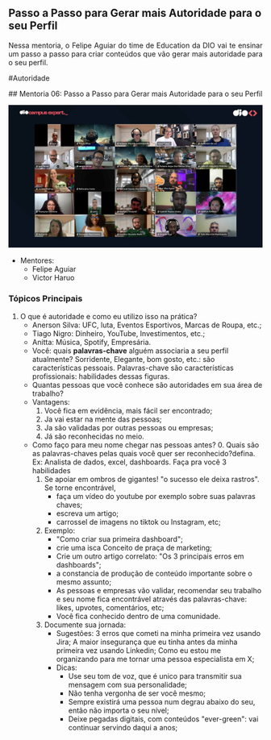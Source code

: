 ## Passo a Passo para Gerar mais Autoridade para o seu Perfil
<p align="justify">
Nessa mentoria, o Felipe Aguiar do time de Education da DIO vai te ensinar um passo a passo para criar conteúdos que vão gerar mais autoridade para o seu perfil.
</p>

<p align="justify">
#Autoridade
</p>

<p align="justify">
## Mentoria 06: Passo a Passo para Gerar mais Autoridade para o seu Perfil
</p>

![Imagem ilustrativa](..\semana-06\print-semana-06.jpeg)

- Mentores:
    - Felipe Aguiar
    - Victor Haruo

### Tópicos Principais

1. O que é autoridade e como eu utilizo isso na prática?
   - Anerson Silva: UFC, luta, Eventos Esportivos, Marcas de Roupa, etc.;
   - Tiago Nigro: Dinheiro, YouTube, Investimentos, etc.;
   - Anitta: Música, Spotify, Empresária.
   - Você: quais **palavras-chave** alguém associaria a seu perfil atualmente? Sorridente, Elegante, bom gosto, etc.:  são características pessoais. Palavras-chave são características profissionais: habilidades dessas figuras.
   - Quantas pessoas que você conhece são autoridades em sua área de trabalho?
   - Vantagens:
      1. Você fica em evidência, mais fácil ser encontrado;
      2. Ja vai estar na mente das pessoas;
      3. Ja são validadas por outras pessoas ou empresas;
      4. Já são reconhecidas no meio.
   - Como faço para meu nome chegar nas pessoas antes?
      0. Quais são as palavras-chaves pelas quais você quer ser reconhecido?defina. Ex: Analista de dados, excel, dashboards. Faça pra você 3 habilidades
      1. Se apoiar em ombros de gigantes! "o sucesso ele deixa rastros". Se torne encontrável, 
         - faça um vídeo do youtube por exemplo sobre suas palavras chaves;
         - escreva um artigo;
         - carrossel de imagens no tiktok ou Instagram, etc;
      2. Exemplo:
         - "Como criar sua primeira dashboard";
         - crie uma isca Conceito de praça de marketing;
         - Crie um outro artigo correlato: "Os 3 principais erros em dashboards";
         - a constancia de produção de conteúdo importante sobre o mesmo assunto;
         - As pessoas e empresas vão validar, recomendar seu trabalho e seu nome fica encontrável através das palavras-chave: likes, upvotes, comentários, etc;
         - Você fica conhecido dentro de uma comunidade.
      3. Documente sua jornada:
         - Sugestões: 3 erros que cometi na minha primeira vez usando Jira; A maior insegurança que eu tinha antes da minha primeira vez usando Linkedin; Como eu estou me organizando para me tornar uma pessoa especialista em X;
         - Dicas:
           - Use seu tom de voz, que é unico para transmitir sua mensagem com sua personalidade;
           - Não tenha vergonha de ser você mesmo;
           - Sempre existirá uma pessoa num degrau abaixo do seu, então não importa o seu nível;
           - Deixe pegadas digitais, com conteúdos "ever-green": vai continuar servindo daqui a anos;